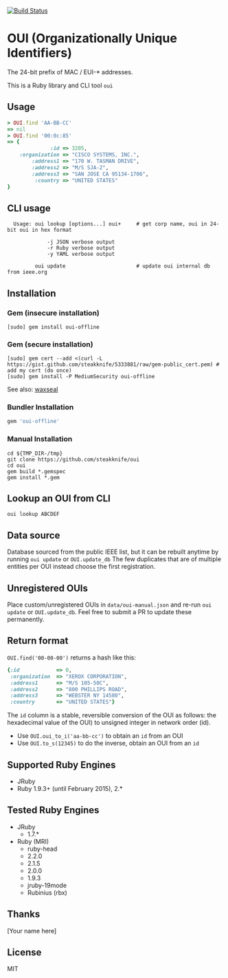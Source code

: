 [![Build Status](https://travis-ci.org/steakknife/oui.svg)](https://travis-ci.org/steakknife/oui)
# OUI (Organizationally Unique Identifiers)

The 24-bit prefix of MAC / EUI-\* addresses.

This is a Ruby library and CLI tool `oui`

## Usage

```ruby
> OUI.find 'AA-BB-CC'
=> nil
> OUI.find '00:0c:85'
=> {
              :id => 3205,
    :organization => "CISCO SYSTEMS, INC.",
        :address1 => "170 W. TASMAN DRIVE",
        :address2 => "M/S SJA-2",
        :address3 => "SAN JOSE CA 95134-1706",
         :country => "UNITED STATES"
}
```

## CLI usage

```text
  Usage: oui lookup [options...] oui+     # get corp name, oui in 24-bit oui in hex format

             -j JSON verbose output
             -r Ruby verbose output
             -y YAML verbose output

         oui update                       # update oui internal db from ieee.org
```

## Installation
### Gem (insecure installation)

```shell
[sudo] gem install oui-offline
```
### Gem (secure installation)

```shell
[sudo] gem cert --add <(curl -L https://gist.github.com/steakknife/5333881/raw/gem-public_cert.pem) # add my cert (do once)
[sudo] gem install -P MediumSecurity oui-offline
```

See also: [waxseal](https://github.com/steakknife/waxseal)

### Bundler Installation

```ruby
gem 'oui-offline'
```

### Manual Installation

    cd ${TMP_DIR-/tmp}
    git clone https://github.com/steakknife/oui
    cd oui
    gem build *.gemspec
    gem install *.gem
  

## Lookup an OUI from CLI

`oui lookup ABCDEF`

## Data source

Database sourced from the public IEEE list, but it can be rebuilt anytime by running `oui update` or `OUI.update_db`
The few duplicates that are of multiple entities per OUI instead choose the first registration.

## Unregistered OUIs

Place custom/unregistered OUIs in `data/oui-manual.json` and re-run `oui update` or `OUI.update_db`.  Feel free to submit a PR to update these permanently.

## Return format

`OUI.find('00-00-00')` returns a hash like this:

```ruby
{:id            => 0,
 :organization  => "XEROX CORPORATION",
 :address1      => "M/S 105-50C",
 :address2      => "800 PHILLIPS ROAD",
 :address3      => "WEBSTER NY 14580",
 :country       => "UNITED STATES"}
```


The `id` column is a stable, reversible conversion of the OUI as follows: the hexadecimal value of the OUI) to unsigned integer in network order (id).

- Use `OUI.oui_to_i('aa-bb-cc')` to obtain an `id` from an OUI
- Use `OUI.to_s(12345)` to do the inverse, obtain an OUI from an `id`

## Supported Ruby Engines

- JRuby
- Ruby 1.9.3+ (until February 2015), 2.*

## Tested Ruby Engines

- JRuby
    - 1.7.*
- Ruby (MRI)
    - ruby-head
    - 2.2.0
    - 2.1.5
    - 2.0.0
    - 1.9.3
    - jruby-19mode
    - Rubinius (rbx)

## Thanks

[Your name here]

## License

MIT
